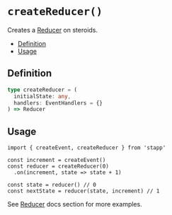 # `createReducer()`

Creates a [Reducer](/api/Reducer.html) on steroids.

<!-- START doctoc generated TOC please keep comment here to allow auto update -->
<!-- DON'T EDIT THIS SECTION, INSTEAD RE-RUN doctoc TO UPDATE -->


- [Definition](#definition)
- [Usage](#usage)

<!-- END doctoc generated TOC please keep comment here to allow auto update -->

## Definition

```typescript
type createReducer = (
  initialState: any,
  handlers: EventHandlers = {}
) => Reducer
```

## Usage

```JS
import { createEvent, createReducer } from 'stapp'

const increment = createEvent()
const reducer = createReducer(0)
  .on(increment, state => state + 1)

const state = reducer() // 0
const nextState = reducer(state, increment) // 1
```

See [Reducer](/api/Reducer.html) docs section for more examples.

<!--
## Type definitions

* [`createReducer`](/types.html#createReducer)
* [`Reducer`](/types.html#reducer)
-->
